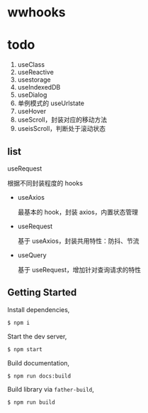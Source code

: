 # wwhooks

# todo

1. useClass
2. useReactive
3. usestorage
4. useIndexedDB
5. useDialog
6. 单例模式的 useUrlstate
10. useHover
11. useScroll，封装对应的移动方法
9. useisScroll，判断处于滚动状态

## list

useRequest

根据不同封装程度的 hooks

- useAxios

  最基本的 hook，封装 axios，内置状态管理

- useRequest

  基于 useAxios，封装共用特性：防抖、节流

- useQuery

  基于 useRequest，增加针对查询请求的特性

## Getting Started

Install dependencies,

```bash
$ npm i
```

Start the dev server,

```bash
$ npm start
```

Build documentation,

```bash
$ npm run docs:build
```

Build library via `father-build`,

```bash
$ npm run build
```
